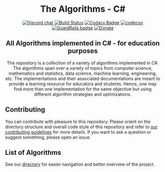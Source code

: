 <div align = "center">

# The Algorithms - C#

[![Discord chat](https://img.shields.io/discord/808045925556682782.svg?logo=discord&colorB=7289DA)](https://discord.gg/c7MnfGFGa6)
[![Build Status](https://travis-ci.com/TheAlgorithms/C-Sharp.svg?branch=master)](https://travis-ci.com/TheAlgorithms/C-Sharp)
[![Codacy Badge](https://app.codacy.com/project/badge/Grade/58895a2795bd48a8b3b7eb6ebe22d576)](https://www.codacy.com/gh/TheAlgorithms/C-Sharp/dashboard?utm_source=github.com&amp;utm_medium=referral&amp;utm_content=TheAlgorithms/C-Sharp&amp;utm_campaign=Badge_Grade)
[![codecov](https://codecov.io/gh/TheAlgorithms/C-Sharp/branch/master/graph/badge.svg)](https://codecov.io/gh/TheAlgorithms/C-Sharp)
[![GuardRails badge](https://badges.guardrails.io/TheAlgorithms/C-Sharp.svg?token=84805208ba243f0931a74c5148883f894cbe9fd97fe54d64d6d0a89852067548)](https://dashboard.guardrails.io/default/gh/TheAlgorithms/C-Sharp)
[![Donate](https://liberapay.com/assets/widgets/donate.svg)](https://liberapay.com/TheAlgorithms/donate)

## All Algorithms implemented in C# - for education purposes

The repository is a collection of a variety of algorithms implemented in C#. The algorithms span over a variety of topics
from computer science, mathematics and statistics, data science, machine learning, engineering, etc. The implementations
and their associated documentations are meant to provide a learning resource for educators and students. Hence, one may
find more than one implementation for the same objective but using different algorithm strategies and optimizations.

</div>

## Contributing

You can contribute with pleasure to this repository.
Please orient on the directory structure and overall code style of this repository
and refer to [our contributing guidelines](./CONTRIBUTING.md) for more details.
If you want to ask a question or suggest something, please open an issue.

## List of Algorithms
See our [directory](./DIRECTORY.md) for easier navigation and better overview of the project.

